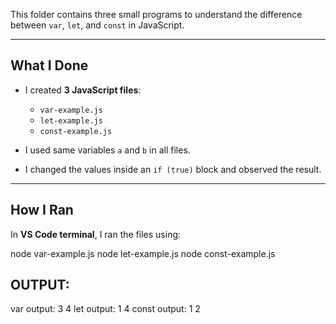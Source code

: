 

This folder contains three small programs to understand the difference between `var`, `let`, and `const` in JavaScript.

---

##  What I Done

- I created **3 JavaScript files**:
  - `var-example.js`
  - `let-example.js`
  - `const-example.js`

- I used same variables `a` and `b` in all files.
- I changed the values inside an `if (true)` block and observed the result.

---

##  How I Ran

In **VS Code terminal**, I ran the files using:

node var-example.js
node let-example.js
node const-example.js

## OUTPUT:

var output: 3 4
let output: 1 4
const output: 1 2
